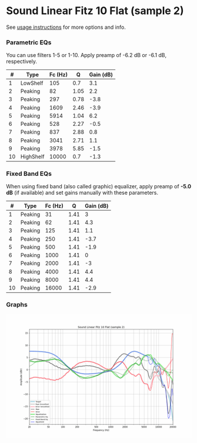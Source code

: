 # Sound Linear Fitz 10 Flat (sample 2)
See [usage instructions](https://github.com/jaakkopasanen/AutoEq#usage) for more options and info.

### Parametric EQs
You can use filters 1-5 or 1-10. Apply preamp of -6.2 dB or -6.1 dB, respectively.

|   # | Type      |   Fc (Hz) |    Q |   Gain (dB) |
|-----|-----------|-----------|------|-------------|
|   1 | LowShelf  |       105 | 0.7  |         3.1 |
|   2 | Peaking   |        82 | 1.05 |         2.2 |
|   3 | Peaking   |       297 | 0.78 |        -3.8 |
|   4 | Peaking   |      1609 | 2.46 |        -3.9 |
|   5 | Peaking   |      5914 | 1.04 |         6.2 |
|   6 | Peaking   |       528 | 2.27 |        -0.5 |
|   7 | Peaking   |       837 | 2.88 |         0.8 |
|   8 | Peaking   |      3041 | 2.71 |         1.1 |
|   9 | Peaking   |      3978 | 5.85 |        -1.5 |
|  10 | HighShelf |     10000 | 0.7  |        -1.3 |

### Fixed Band EQs
When using fixed band (also called graphic) equalizer, apply preamp of **-5.0 dB** (if available) and set gains manually with these parameters.

|   # | Type    |   Fc (Hz) |    Q |   Gain (dB) |
|-----|---------|-----------|------|-------------|
|   1 | Peaking |        31 | 1.41 |         3   |
|   2 | Peaking |        62 | 1.41 |         4.3 |
|   3 | Peaking |       125 | 1.41 |         1.1 |
|   4 | Peaking |       250 | 1.41 |        -3.7 |
|   5 | Peaking |       500 | 1.41 |        -1.9 |
|   6 | Peaking |      1000 | 1.41 |         0   |
|   7 | Peaking |      2000 | 1.41 |        -3   |
|   8 | Peaking |      4000 | 1.41 |         4.4 |
|   9 | Peaking |      8000 | 1.41 |         4.4 |
|  10 | Peaking |     16000 | 1.41 |        -2.9 |

### Graphs
![](./Sound%20Linear%20Fitz%2010%20Flat%20(sample%202).png)
